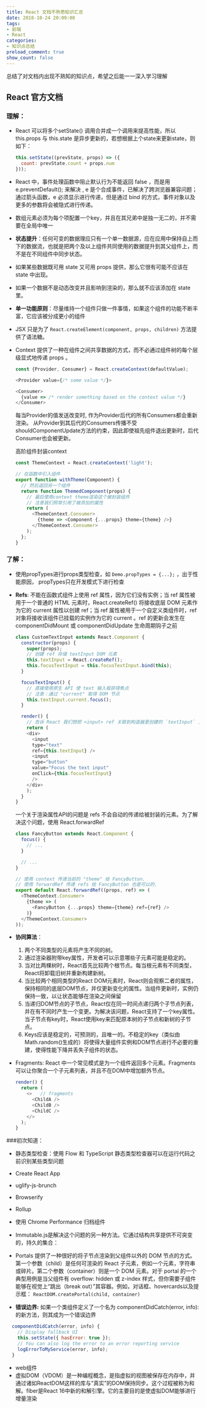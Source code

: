 ```yaml
---
title: React 文档不熟悉知识汇总
date: 2018-10-24 20:09:08
tags: 
- 前端
- React
categories: 
- 知识点总结
preload_comment: true
show_count: false
---
```

总结了对文档内出现不熟知的知识点，希望之后能一一深入学习理解
<!-- more -->

## React 官方文档

### 理解：

* React 可以将多个setState() 调用合并成一个调用来提高性能，所以 this.props​ 与 this.state 是异步更新的，若想根据上个state来更新state，则如下：

  ```javascript
  this.setState((prevState, props) => ({
    count: prevState.count + props.num
  }));
  ```

* React 中，事件处理函数中阻止默认行为不能返回 false ，而是用  e.preventDefault(); 来解决 , e 是个合成事件，已解决了跨浏览器兼容问题；通过箭头函数，e 必须显示进行传递，但是通过 bind 的方式，事件对象以及更多的参数将会被隐式进行传递。
* 数组元素必须为每个项配置一个key，并且在其兄弟中是独一无二的，并不需要在全局中唯一
* **状态提升**：任何可变的数据理应只有一个单一数据源，应在应用中保持自上而下的数据流，也就是把两个及以上组件共同使用的数据提升到其父组件上，而不是在不同组件中同步状态。
* 如果某些数据既可用 state 又可用 props 提供，那么它很有可能不应该在 state 中出现。
* 如果一个数据不是动态改变并且影响到渲染的，那么就不应该添加在 state 里。
* **单一功能原则**：尽量维持一个组件只做一件事情，如果这个组件的功能不断丰富，它应该被分成更小的组件
* JSX 只是为了 `React.createElement(component, props, children)` 方法提供了语法糖。
* Context 提供了一种在组件之间共享数据的方式，而不必通过组件树的每个层级显式地传递 props 。

  ```javascript
  const {Provider, Consumer} = React.createContext(defaultValue);
  
  <Provider value={/* some value */}>
  
  <Consumer>
    {value => /* render something based on the context value */}
  </Consumer>
  ```

  每当Provider的值发送改变时, 作为Provider后代的所有Consumers都会重新渲染。 从Provider到其后代的Consumers传播不受shouldComponentUpdate方法的约束，因此即使祖先组件退出更新时，后代Consumer也会被更新。
  
  高阶组件封装context

  ```javascript
  const ThemeContext = React.createContext('light');

  // 在函数中引入组件
  export function withTheme(Component) {
    // 然后返回另一个组件
    return function ThemedComponent(props) {
      // 最后使用context theme渲染这个被封装组件
      // 注意我们照常引用了被添加的属性
      return (
        <ThemeContext.Consumer>
          {theme => <Component {...props} theme={theme} />}
        </ThemeContext.Consumer>
      );
    };
  }
  ```

### 了解：

* 使用propTypes进行props类型检查，如 `Demo.propTypes = {...};` ，出于性能原因， propTypes只在开发模式下进行检查
* **Refs**: 不能在函数式组件上使用 ref 属性，因为它们没有实例；当 ref 属性被用于一个普通的 HTML 元素时，React.createRef() 将接收底层 DOM 元素作为它的 current 属性以创建 ref；当 ref 属性被用于一个自定义类组件时，ref 对象将接收该组件已挂载的实例作为它的 current 。ref 的更新会发生在componentDidMount 或 componentDidUpdate 生命周期钩子之前

  ```javascript
  class CustomTextInput extends React.Component {
    constructor(props) {
      super(props);
      // 创建 ref 存储 textInput DOM 元素
      this.textInput = React.createRef();
      this.focusTextInput = this.focusTextInput.bind(this);
    }

    focusTextInput() {
      // 直接使用原生 API 使 text 输入框获得焦点
      // 注意：通过 "current" 取得 DOM 节点
      this.textInput.current.focus();
    }

    render() {
      // 告诉 React 我们想把 <input> ref 关联到构造器里创建的 `textInput` 上
      return (
      <div>
        <input
        type="text"
        ref={this.textInput} />
        <input
        type="button"
        value="Focus the text input"
        onClick={this.focusTextInput}
        />
      </div>
      );
    }
  }
  ```

  一个关于渲染属性API的问题是 refs 不会自动的传递给被封装的元素。为了解决这个问题，使用 React.forwardRef

  ```javascript
  class FancyButton extends React.Component {
    focus() {
      // ...
    }
  
    // ...
  }
  
  // 使用 context 传递当前的 "theme" 给 FancyButton.
  // 使用 forwardRef 传递 refs 给 FancyButton 也是可以的.
  export default React.forwardRef((props, ref) => (
    <ThemeContext.Consumer>
      {theme => (
        <FancyButton {...props} theme={theme} ref={ref} />
      )}
    </ThemeContext.Consumer>
  ));
  ```

* **协同算法**：
  1. 两个不同类型的元素将产生不同的树。
  2. 通过渲染器附带key属性，开发者可以示意哪些子元素可能是稳定的。
  3. 当对比两棵树时，React首先比较两个根节点。每当根元素有不同类型，React将卸载旧树并重新构建新树。
  4. 当比较两个相同类型的React DOM元素时，React则会观察二者的属性，保持相同的底层DOM节点，并仅更新变化的属性。当组件更新时，实例仍保持一致，以让状态能够在渲染之间保留
  5. 当递归DOM节点的子节点，React仅在同一时间点递归两个子节点列表，并在有不同时产生一个变更。为解决该问题，React支持了一个key属性。当子节点有key时，React使用key来匹配原本树的子节点和新树的子节点。
  6. Keys应该是稳定的，可预测的，且唯一的。不稳定的key（类似由Math.random()生成的）将使得大量组件实例和DOM节点进行不必要的重建，使得性能下降并丢失子组件的状态。
* Fragments: React 中一个常见模式是为一个组件返回多个元素。Fragments 可以让你聚合一个子元素列表，并且不在DOM中增加额外节点。

  ```javascript
  render() {
    return (
      <>   // fragments
        <ChildA />
        <ChildB />
        <ChildC />
      </>
    );
  }
  ```

###初次知道：

* 静态类型检查：使用 Flow 和 TypeScript 静态类型检查器可以在运行代码之前识别某些类型问题
* Create React App
* uglify-js-brunch
* Browserify
* Rollup
* 使用 Chrome Performance 归档组件
* Immutable.js是解决这个问题的另一种方法。它通过结构共享提供不可突变的，持久的集合：
* Portals 提供了一种很好的将子节点渲染到父组件以外的 DOM 节点的方式。第一个参数（child）是任何可渲染的 React 子元素，例如一个元素，字符串或碎片。第二个参数（container）则是一个 DOM 元素。对于 portal 的一个典型用例是当父组件有 overflow: hidden 或 z-index 样式，但你需要子组件能够在视觉上“跳出（break out）”其容器。例如，对话框、hovercards以及提示框：
 `ReactDOM.createPortal(child, container)`

* **错误边界:** 如果一个类组件定义了一个名为 componentDidCatch(error, info): 的新方法，则其成为一个错误边界

```javascript
  componentDidCatch(error, info) {
    // Display fallback UI
    this.setState({ hasError: true });
    // You can also log the error to an error reporting service
    logErrorToMyService(error, info);
  }
```

* web组件
* 虚拟DOM（VDOM）是一种编程概念，是指虚拟的视图被保存在内存中，并通过诸如ReactDOM这样的库与“真实”的DOM保持同步。这个过程被称为和解。fiber是React 16中新的和解引擎。它的主要目的是使虚拟DOM能够进行增量渲染
